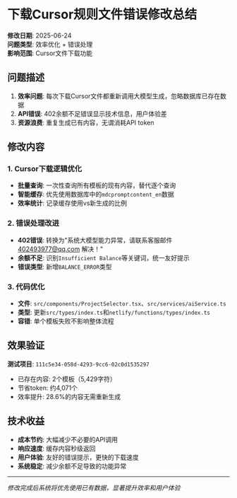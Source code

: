 # 下载Cursor规则文件错误修改总结

**修改日期**: 2025-06-24  
**问题类型**: 效率优化 + 错误处理  
**影响范围**: Cursor文件下载功能

## 问题描述

1. **效率问题**: 每次下载Cursor文件都重新调用大模型生成，忽略数据库已存在数据
2. **API错误**: 402余额不足错误显示技术信息，用户体验差
3. **资源浪费**: 重复生成已有内容，无谓消耗API token

## 修改内容

### 1. Cursor下载逻辑优化
- **批量查询**: 一次性查询所有模板的现有内容，替代逐个查询
- **智能缓存**: 优先使用数据库中的`mdcpromptcontent_en`数据
- **效率统计**: 记录缓存使用vs新生成的比例

### 2. 错误处理改进
- **402错误**: 转换为"系统大模型能力异常，请联系客服邮件 402493977@qq.com 解决！"
- **余额不足**: 识别`Insufficient Balance`等关键词，统一友好提示
- **错误类型**: 新增`BALANCE_ERROR`类型

### 3. 代码优化
- **文件**: `src/components/ProjectSelector.tsx`、`src/services/aiService.ts`
- **类型**: 更新`src/types/index.ts`和`netlify/functions/types/index.ts`
- **容错**: 单个模板失败不影响整体流程

## 效果验证

**测试项目**: `111c5e34-058d-4293-9cc6-02c0d1535297`
- 已存在内容: 2个模板（5,429字符）
- 节省token: 约4,071个
- 效率提升: 28.6%的内容无需重新生成

## 技术收益

- **成本节约**: 大幅减少不必要的API调用
- **响应速度**: 缓存内容秒级返回
- **用户体验**: 友好的错误提示，更快的下载速度
- **系统稳定**: 减少余额不足导致的功能异常

---
*修改完成后系统将优先使用已有数据，显著提升效率和用户体验* 
